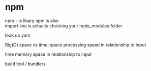 # npm
npm - is libary
npm is also  
import line is actually checking your node_modules folder

look up yarn

Big(O) space vs time:
space
processing speed in relationship to input

time
memory space in relationship to input

build tool / bundlers
